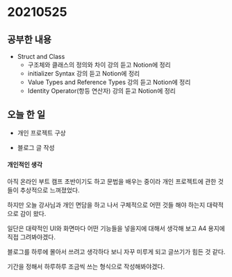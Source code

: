 # 20210525

## 공부한 내용
* Struct and Class
  * 구조체와 클래스의 정의와 차이 강의 듣고 Notion에 정리
  * initializer Syntax 강의 듣고 Notion에 정리
  * Value Types and Reference Types 강의 듣고 Notion에 정리
  * Identity Operator(항등 연산자) 강의 듣고 Notion에 정리

## 오늘 한 일
* 개인 프로젝트 구상

* 블로그 글 작성


#### 개인적인 생각
아직 온라인 부트 캠프 초반이기도 하고 문법을 배우는 중이라 개인 프로젝트에 관한 것들이 추상적으로 느껴졌었다.

하지만 오늘 강사님과 개인 면담을 하고 나서 구체적으로 어떤 것들 해야 하는지 대략적으로 감이 왔다.

일단은 대략적인 UI와 화면마다 어떤 기능들을 넣을지에 대해서 생각해 보고 A4 용지에 직접 그려봐야겠다.

블로그를 하루에 몰아서 쓰려고 생각하다 보니 자꾸 미루게 되고 글쓰기가 힘든 것 같다.

기간을 정해서 하루하루 조금씩 쓰는 형식으로 작성해봐야겠다.
